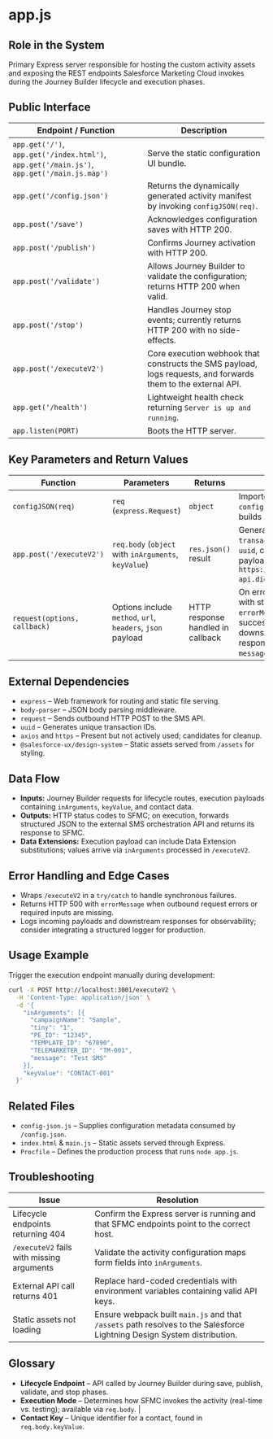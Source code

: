 # app.js

## Role in the System
Primary Express server responsible for hosting the custom activity assets and exposing the REST endpoints Salesforce Marketing Cloud invokes during the Journey Builder lifecycle and execution phases.

## Public Interface
| Endpoint / Function | Description |
| --- | --- |
| `app.get('/')`, `app.get('/index.html')`, `app.get('/main.js')`, `app.get('/main.js.map')` | Serve the static configuration UI bundle. |
| `app.get('/config.json')` | Returns the dynamically generated activity manifest by invoking `configJSON(req)`. |
| `app.post('/save')` | Acknowledges configuration saves with HTTP 200. |
| `app.post('/publish')` | Confirms Journey activation with HTTP 200. |
| `app.post('/validate')` | Allows Journey Builder to validate the configuration; returns HTTP 200 when valid. |
| `app.post('/stop')` | Handles Journey stop events; currently returns HTTP 200 with no side-effects. |
| `app.post('/executeV2')` | Core execution webhook that constructs the SMS payload, logs requests, and forwards them to the external API. |
| `app.get('/health')` | Lightweight health check returning `Server is up and running`. |
| `app.listen(PORT)` | Boots the HTTP server. |

## Key Parameters and Return Values
| Function | Parameters | Returns | Notes |
| --- | --- | --- | --- |
| `configJSON(req)` | `req` (`express.Request`) | `object` | Imported from `config-json.js`; builds `config.json`. |
| `app.post('/executeV2')` | `req.body` (`object` with `inArguments`, `keyValue`) | `res.json()` result | Generates `transactionID` via `uuid`, constructs payload, and relays to `https://engage-api.digo.link/notify`. |
| `request(options, callback)` | Options include `method`, `url`, `headers`, `json` payload | HTTP response handled in callback | On error, responds with status 500 and `{ errorMessage }`. On success, echoes downstream response in `{ message: body }`. |

## External Dependencies
* `express` – Web framework for routing and static file serving.
* `body-parser` – JSON body parsing middleware.
* `request` – Sends outbound HTTP POST to the SMS API.
* `uuid` – Generates unique transaction IDs.
* `axios` and `https` – Present but not actively used; candidates for cleanup.
* `@salesforce-ux/design-system` – Static assets served from `/assets` for styling.

## Data Flow
* **Inputs:** Journey Builder requests for lifecycle routes, execution payloads containing `inArguments`, `keyValue`, and contact data.
* **Outputs:** HTTP status codes to SFMC; on execution, forwards structured JSON to the external SMS orchestration API and returns its response to SFMC.
* **Data Extensions:** Execution payload can include Data Extension substitutions; values arrive via `inArguments` processed in `/executeV2`.

## Error Handling and Edge Cases
* Wraps `/executeV2` in a `try/catch` to handle synchronous failures.
* Returns HTTP 500 with `errorMessage` when outbound request errors or required inputs are missing.
* Logs incoming payloads and downstream responses for observability; consider integrating a structured logger for production.

## Usage Example
Trigger the execution endpoint manually during development:
```bash
curl -X POST http://localhost:3001/executeV2 \
  -H 'Content-Type: application/json' \
  -d '{
    "inArguments": [{
      "campaignName": "Sample",
      "tiny": "1",
      "PE_ID": "12345",
      "TEMPLATE_ID": "67890",
      "TELEMARKETER_ID": "TM-001",
      "message": "Test SMS"
    }],
    "keyValue": "CONTACT-001"
  }'
```

## Related Files
* `config-json.js` – Supplies configuration metadata consumed by `/config.json`.
* `index.html` & `main.js` – Static assets served through Express.
* `Procfile` – Defines the production process that runs `node app.js`.

## Troubleshooting
| Issue | Resolution |
| --- | --- |
| Lifecycle endpoints returning 404 | Confirm the Express server is running and that SFMC endpoints point to the correct host. |
| `/executeV2` fails with missing arguments | Validate the activity configuration maps form fields into `inArguments`. |
| External API call returns 401 | Replace hard-coded credentials with environment variables containing valid API keys. |
| Static assets not loading | Ensure webpack built `main.js` and that `/assets` path resolves to the Salesforce Lightning Design System distribution. |

## Glossary
* **Lifecycle Endpoint** – API called by Journey Builder during save, publish, validate, and stop phases.
* **Execution Mode** – Determines how SFMC invokes the activity (real-time vs. testing); available via `req.body`. |
* **Contact Key** – Unique identifier for a contact, found in `req.body.keyValue`.
